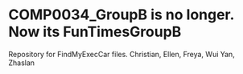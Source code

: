 # COMP0034_GroupB is no longer. Now its FunTimesGroupB
Repository for FindMyExecCar files. Christian, Ellen, Freya, Wui Yan, Zhaslan
